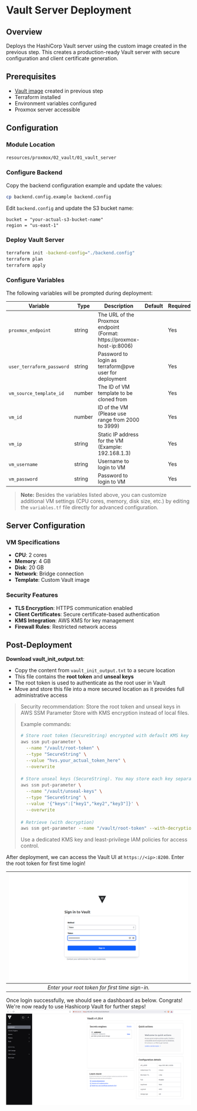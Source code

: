 # Vault Server Deployment

## Overview

Deploys the HashiCorp Vault server using the custom image created in the previous step. This creates a production-ready Vault server with secure configuration and client certificate generation.

## Prerequisites

- [Vault image](./vault_image.md) created in previous step
- Terraform installed
- Environment variables configured
- Proxmox server accessible

## Configuration

### Module Location

```bash
resources/proxmox/02_vault/01_vault_server
```

### Configure Backend

Copy the backend configuration example and update the values:

```bash
cp backend.config.example backend.config
```

Edit `backend.config` and update the S3 bucket name:

```hcl
bucket = "your-actual-s3-bucket-name"
region = "us-east-1"
```

### Deploy Vault Server

```bash
terraform init -backend-config="./backend.config"
terraform plan
terraform apply
```

### Configure Variables

The following variables will be prompted during deployment:

| Variable | Type | Description | Default | Required |
|---|---|---|---|---|
| `proxmox_endpoint` | string | The URL of the Proxmox endpoint (Format: https://proxmox-host-ip:8006) |  | Yes |
| `user_terraform_password` | string | Password to login as terraform@pve user for deployment |  | Yes |
| `vm_source_template_id` | number | The ID of VM template to be cloned from | | Yes |
| `vm_id` | number | ID of the VM (Please use range from 2000 to 3999) |  | Yes |
| `vm_ip` | string | Static IP address for the VM (Example: 192.168.1.3) |  | Yes |
| `vm_username` | string | Username to login to VM |  | Yes |
| `vm_password` | string | Password to login to VM |  | Yes |

> **Note:** Besides the variables listed above, you can customize additional VM settings (CPU cores, memory, disk size, etc.) by editing the `variables.tf` file directly for advanced configuration.

## Server Configuration

### **VM Specifications**
- **CPU**: 2 cores
- **Memory**: 4 GB
- **Disk**: 20 GB
- **Network**: Bridge connection
- **Template**: Custom Vault image

### **Security Features**
- **TLS Encryption**: HTTPS communication enabled
- **Client Certificates**: Secure certificate-based authentication
- **KMS Integration**: AWS KMS for key management
- **Firewall Rules**: Restricted network access

## Post-Deployment

**Download vault_init_output.txt**:
   - Copy the content from `vault_init_output.txt` to a secure location
   - This file contains the **root token** and **unseal keys**
   - The root token is used to authenticate as the root user in Vault
   - Move and store this file into a more secured location as it provides full administrative access

> Security recommendation: Store the root token and unseal keys in AWS SSM Parameter Store with KMS encryption instead of local files.
>
> Example commands:
>
> ```bash
> # Store root token (SecureString) encrypted with default KMS key
> aws ssm put-parameter \
>   --name "/vault/root-token" \
>   --type "SecureString" \
>   --value "hvs.your_actual_token_here" \
>   --overwrite
>
> # Store unseal keys (SecureString). You may store each key separately or as JSON.
> aws ssm put-parameter \
>   --name "/vault/unseal-keys" \
>   --type "SecureString" \
>   --value '{"keys":["key1","key2","key3"]}' \
>   --overwrite
>
> # Retrieve (with decryption)
> aws ssm get-parameter --name "/vault/root-token" --with-decryption --query "Parameter.Value" --output text
> ```
>
> Use a dedicated KMS key and least-privilege IAM policies for access control.


After deployment, we can access the Vault UI at `https://<ip>:8200`. Enter the root token for first time login!

| ![Vault UI Login Screen](./images/vault_login.png) | 
|:--:| 
| _Enter your root token for first time sign-in._ |

Once login successfully, we should see a dashboard as below. Congrats! We're now ready to use Hashicorp Vault for further steps!
![Vault UI Dashboard](./images/vault_dashboard.png)
